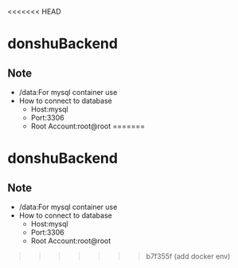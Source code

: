 <<<<<<< HEAD
# donshuBackend
## Note
- /data:For mysql container use
- How to connect to database
  - Host:mysql
  - Port:3306
  - Root Account:root@root
=======
# donshuBackend
## Note
- /data:For mysql container use
- How to connect to database
  - Host:mysql
  - Port:3306
  - Root Account:root@root
>>>>>>> b7f355f (add docker env)
